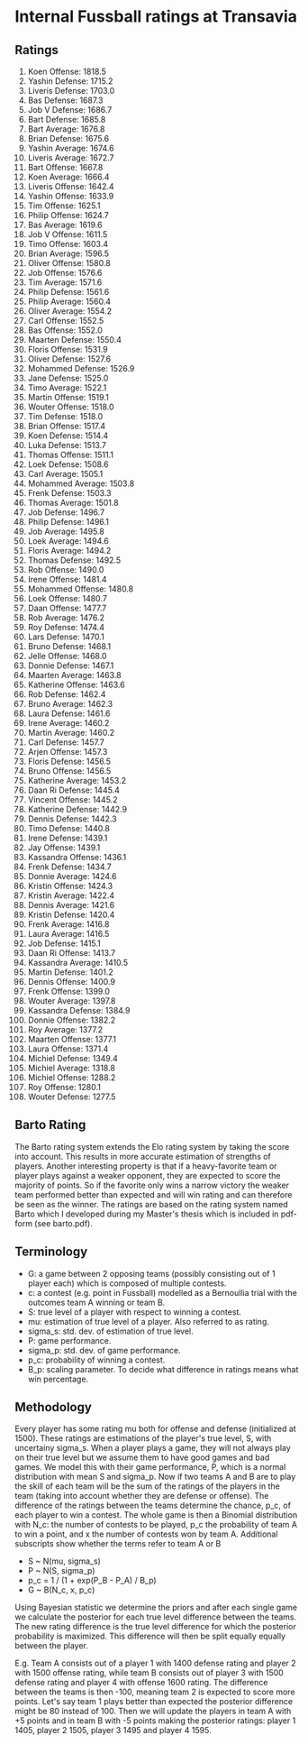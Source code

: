 # Internal Fussball ratings at Transavia
## Ratings
1. Koen Offense: 1818.5 
2. Yashin Defense: 1715.2 
3. Liveris Defense: 1703.0 
4. Bas Defense: 1687.3 
5. Job V Defense: 1686.7 
6. Bart Defense: 1685.8 
7. Bart Average: 1676.8 
8. Brian Defense: 1675.6 
9. Yashin Average: 1674.6 
10. Liveris Average: 1672.7 
11. Bart Offense: 1667.8 
12. Koen Average: 1666.4 
13. Liveris Offense: 1642.4 
14. Yashin Offense: 1633.9 
15. Tim Offense: 1625.1 
16. Philip Offense: 1624.7 
17. Bas Average: 1619.6 
18. Job V Offense: 1611.5 
19. Timo Offense: 1603.4 
20. Brian Average: 1596.5 
21. Oliver Offense: 1580.8 
22. Job Offense: 1576.6 
23. Tim Average: 1571.6 
24. Philip  Defense: 1561.6 
25. Philip Average: 1560.4 
26. Oliver Average: 1554.2 
27. Carl Offense: 1552.5 
28. Bas Offense: 1552.0 
29. Maarten Defense: 1550.4 
30. Floris Offense: 1531.9 
31. Oliver Defense: 1527.6 
32. Mohammed Defense: 1526.9 
33. Jane Defense: 1525.0 
34. Timo Average: 1522.1 
35. Martin Offense: 1519.1 
36. Wouter Offense: 1518.0 
37. Tim Defense: 1518.0 
38. Brian Offense: 1517.4 
39. Koen Defense: 1514.4 
40. Luka Defense: 1513.7 
41. Thomas Offense: 1511.1 
42. Loek Defense: 1508.6 
43. Carl Average: 1505.1 
44. Mohammed Average: 1503.8 
45. Frenk  Defense: 1503.3 
46. Thomas Average: 1501.8 
47. Job  Defense: 1496.7 
48. Philip Defense: 1496.1 
49. Job Average: 1495.8 
50. Loek Average: 1494.6 
51. Floris Average: 1494.2 
52. Thomas Defense: 1492.5 
53. Rob Offense: 1490.0 
54. Irene Offense: 1481.4 
55. Mohammed Offense: 1480.8 
56. Loek Offense: 1480.7 
57. Daan Offense: 1477.7 
58. Rob Average: 1476.2 
59. Roy Defense: 1474.4 
60. Lars Defense: 1470.1 
61. Bruno Defense: 1468.1 
62. Jelle Offense: 1468.0 
63. Donnie Defense: 1467.1 
64. Maarten Average: 1463.8 
65. Katherine Offense: 1463.6 
66. Rob Defense: 1462.4 
67. Bruno Average: 1462.3 
68. Laura Defense: 1461.6 
69. Irene Average: 1460.2 
70. Martin Average: 1460.2 
71. Carl Defense: 1457.7 
72. Arjen Offense: 1457.3 
73. Floris Defense: 1456.5 
74. Bruno Offense: 1456.5 
75. Katherine Average: 1453.2 
76. Daan Ri Defense: 1445.4 
77. Vincent Offense: 1445.2 
78. Katherine Defense: 1442.9 
79. Dennis Defense: 1442.3 
80. Timo Defense: 1440.8 
81. Irene Defense: 1439.1 
82. Jay Offense: 1439.1 
83. Kassandra Offense: 1436.1 
84. Frenk Defense: 1434.7 
85. Donnie Average: 1424.6 
86. Kristin Offense: 1424.3 
87. Kristin Average: 1422.4 
88. Dennis Average: 1421.6 
89. Kristin Defense: 1420.4 
90. Frenk Average: 1416.8 
91. Laura Average: 1416.5 
92. Job Defense: 1415.1 
93. Daan Ri Offense: 1413.7 
94. Kassandra Average: 1410.5 
95. Martin Defense: 1401.2 
96. Dennis Offense: 1400.9 
97. Frenk Offense: 1399.0 
98. Wouter Average: 1397.8 
99. Kassandra Defense: 1384.9 
100. Donnie Offense: 1382.2 
101. Roy Average: 1377.2 
102. Maarten Offense: 1377.1 
103. Laura Offense: 1371.4 
104. Michiel Defense: 1349.4 
105. Michiel Average: 1318.8 
106. Michiel Offense: 1288.2 
107. Roy Offense: 1280.1 
108. Wouter Defense: 1277.5 

## Barto Rating
The Barto rating system extends the Elo rating system by taking the score into account. This results in more accurate estimation of strengths of players. Another interesting property is that if a heavy-favorite team or player plays against a weaker opponent, they are expected to score the majority of points. So if the favorite only wins a narrow victory the weaker team performed better than expected and will win rating and can therefore be seen as the winner. The ratings are based on the rating system named Barto which I developed during my Master's thesis which is included in pdf-form (see barto.pdf).
## Terminology
- G: a game between 2 opposing teams (possibly consisting out of 1 player each) which is composed of multiple contests.
- c: a contest (e.g. point in Fussball) modelled as a Bernoullia trial with the outcomes team A winning or team B.
- S: true level of a player with respect to winning a contest.
- mu: estimation of true level of a player. Also referred to as rating.
- sigma_s: std. dev. of estimation of true level.
- P: game performance.
- sigma_p: std. dev. of game performance.
- p_c: probability of winning a contest.
- B_p: scaling parameter. To decide what difference in ratings means what win percentage.
## Methodology
Every player has some rating mu both for offense and defense (initialized at 1500). These ratings are estimations of the player's true level, S, with uncertainy sigma_s. When a player plays a game, they will not always play on their true level but we assume them to have good games and bad games. We model this with their game performance, P, which is a normal distribution with mean S and sigma_p. Now if two teams A and B are to play the skill of each team will be the sum of the ratings of the players in the team (taking into account whether they are defense or offense). The difference of the ratings between the teams determine the chance, p_c, of each player to win a contest. The whole game is then a Binomial distribution with N_c: the number of contests to be played, p_c the probability of team A to win a point, and x the number of contests won by team A. Additional subscripts show whether the terms refer to team A or B
- S ~ N(mu, sigma_s)
- P ~ N(S, sigma_p)
- p_c = 1 / (1 + exp(P_B - P_A) / B_p)
- G ~ B(N_c, x, p_c)

Using Bayesian statistic we determine the priors and after each single game we calculate the posterior for each true level difference between the teams. The new rating difference is the true level difference for which the posterior probability is maximized. This difference will then be split equally equally between the player. 

E.g. Team A consists out of a player 1 with 1400 defense rating and player 2 with 1500 offense rating, while team B consists out of player 3 with 1500 defense rating and player 4 with offense 1600 rating. The difference between the teams is then -100, meaning team 2 is expected to score more points. Let's say team 1 plays better than expected the posterior difference might be 80 instead of 100. Then we will update the players in team A with +5 points and in team B with -5 points making the posterior ratings: player 1 1405, player 2 1505, player 3 1495 and player 4 1595.